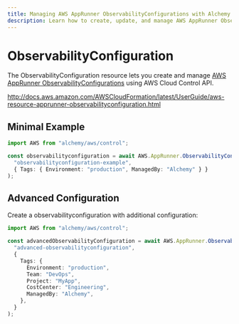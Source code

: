 ```yaml
---
title: Managing AWS AppRunner ObservabilityConfigurations with Alchemy
description: Learn how to create, update, and manage AWS AppRunner ObservabilityConfigurations using Alchemy Cloud Control.
---
```


# ObservabilityConfiguration

The ObservabilityConfiguration resource lets you create and manage [AWS AppRunner ObservabilityConfigurations](https://docs.aws.amazon.com/apprunner/latest/userguide/) using AWS Cloud Control API.

http://docs.aws.amazon.com/AWSCloudFormation/latest/UserGuide/aws-resource-apprunner-observabilityconfiguration.html

## Minimal Example

```ts
import AWS from "alchemy/aws/control";

const observabilityconfiguration = await AWS.AppRunner.ObservabilityConfiguration(
  "observabilityconfiguration-example",
  { Tags: { Environment: "production", ManagedBy: "Alchemy" } }
);
```

## Advanced Configuration

Create a observabilityconfiguration with additional configuration:

```ts
import AWS from "alchemy/aws/control";

const advancedObservabilityConfiguration = await AWS.AppRunner.ObservabilityConfiguration(
  "advanced-observabilityconfiguration",
  {
    Tags: {
      Environment: "production",
      Team: "DevOps",
      Project: "MyApp",
      CostCenter: "Engineering",
      ManagedBy: "Alchemy",
    },
  }
);
```

